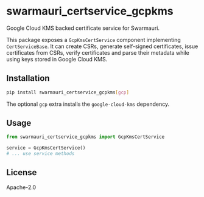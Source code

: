 # swarmauri_certservice_gcpkms

Google Cloud KMS backed certificate service for Swarmauri.

This package exposes a `GcpKmsCertService` component implementing
`CertServiceBase`.  It can create CSRs, generate self-signed certificates,
issue certificates from CSRs, verify certificates and parse their
metadata while using keys stored in Google Cloud KMS.

## Installation

```bash
pip install swarmauri_certservice_gcpkms[gcp]
```

The optional `gcp` extra installs the `google-cloud-kms` dependency.

## Usage

```python
from swarmauri_certservice_gcpkms import GcpKmsCertService

service = GcpKmsCertService()
# ... use service methods
```

## License

Apache-2.0
